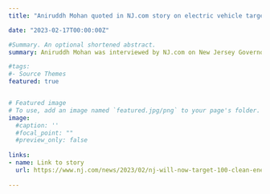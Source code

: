 ```yaml
---
title: "Aniruddh Mohan quoted in NJ.com story on electric vehicle targets in New Jersey" 

date: "2023-02-17T00:00:00Z"

#Summary. An optional shortened abstract.
summary: Aniruddh Mohan was interviewed by NJ.com on New Jersey Governor Phil Murphy's announcement that all new cars sold in the state must be fully-electric by 2035.

#tags:
#- Source Themes
featured: true


# Featured image
# To use, add an image named `featured.jpg/png` to your page's folder. 
image:
  #caption: ''
  #focal_point: ""
  #preview_only: false
  
links:
- name: Link to story
  url: https://www.nj.com/news/2023/02/nj-will-now-target-100-clean-energy-require-all-electric-cars-by-2035-murphy-says.html
  
---
```

